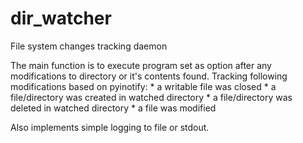 dir_watcher
===========

File system changes tracking daemon

The main function is to execute program set as option after any modifications to directory or it's contents found.
Tracking following modifications based on pyinotify:
	* a writable file was closed
	* a file/directory was created in watched directory
	* a file/directory was deleted in watched directory
	* a file was modified

Also implements simple logging to file or stdout.
